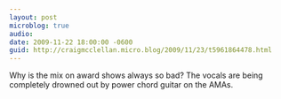 ```yaml
---
layout: post
microblog: true
audio: 
date: 2009-11-22 18:00:00 -0600
guid: http://craigmcclellan.micro.blog/2009/11/23/t5961864478.html
---
```

Why is the mix on award shows always so bad?  The vocals are being completely drowned out by power chord guitar on the AMAs.
